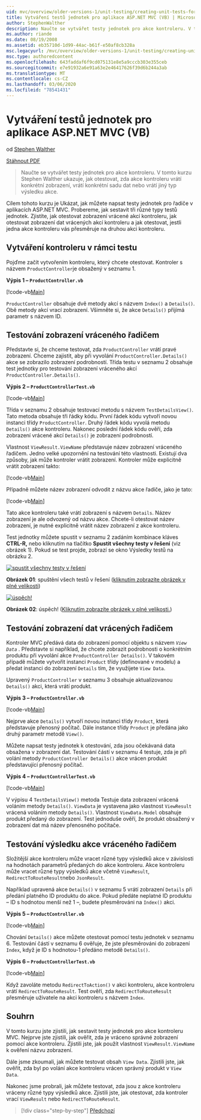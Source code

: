 ```yaml
---
uid: mvc/overview/older-versions-1/unit-testing/creating-unit-tests-for-asp-net-mvc-applications-vb
title: Vytváření testů jednotek pro aplikace ASP.NET MVC (VB) | Microsoft Docs
author: StephenWalther
description: Naučte se vytvářet testy jednotek pro akce kontroleru. V tomto kurzu Stephen Walther ukazuje, jak otestovat, zda akce kontroleru vrátí Parti...
ms.author: riande
ms.date: 08/19/2008
ms.assetid: eb35710d-1d99-44ac-b61f-e50af8cb328a
msc.legacyurl: /mvc/overview/older-versions-1/unit-testing/creating-unit-tests-for-asp-net-mvc-applications-vb
msc.type: authoredcontent
ms.openlocfilehash: 643faddaf6f9cd075131e8e5a9cccb303e355ceb
ms.sourcegitcommit: e7e91932a6e91a63e2e46417626f39d6b244a3ab
ms.translationtype: MT
ms.contentlocale: cs-CZ
ms.lasthandoff: 03/06/2020
ms.locfileid: "78541431"
---
```

# <a name="creating-unit-tests-for-aspnet-mvc-applications-vb"></a>Vytváření testů jednotek pro aplikace ASP.NET MVC (VB)

od [Stephen Walther](https://github.com/StephenWalther)

[Stáhnout PDF](https://download.microsoft.com/download/8/4/8/84843d8d-1575-426c-bcb5-9d0c42e51416/ASPNET_MVC_Tutorial_07_VB.pdf)

> Naučte se vytvářet testy jednotek pro akce kontroleru. V tomto kurzu Stephen Walther ukazuje, jak otestovat, zda akce kontroleru vrátí konkrétní zobrazení, vrátí konkrétní sadu dat nebo vrátí jiný typ výsledku akce.

Cílem tohoto kurzu je Ukázat, jak můžete napsat testy jednotek pro řadiče v aplikacích ASP.NET MVC. Probereme, jak sestavit tři různé typy testů jednotek. Zjistíte, jak otestovat zobrazení vrácené akcí kontroleru, jak otestovat zobrazení dat vrácených akcí kontroleru a jak otestovat, jestli jedna akce kontroleru vás přesměruje na druhou akci kontroleru.

## <a name="creating-the-controller-under-test"></a>Vytváření kontroleru v rámci testu

Pojďme začít vytvořením kontroleru, který chcete otestovat. Kontroler s názvem `ProductController`je obsažený v seznamu 1.

**Výpis 1 – `ProductController.vb`**

[!code-vb[Main](creating-unit-tests-for-asp-net-mvc-applications-vb/samples/sample1.vb)]

`ProductController` obsahuje dvě metody akcí s názvem `Index()` a `Details()`. Obě metody akcí vrací zobrazení. Všimněte si, že akce `Details()` přijímá parametr s názvem ID.

## <a name="testing-the-view-returned-by-a-controller"></a>Testování zobrazení vráceného řadičem

Představte si, že chceme testovat, zda `ProductController` vrátí pravé zobrazení. Chceme zajistit, aby při vyvolání `ProductController.Details()` akce se zobrazilo zobrazení podrobností. Třída testu v seznamu 2 obsahuje test jednotky pro testování zobrazení vráceného akcí `ProductController.Details()`.

**Výpis 2 – `ProductControllerTest.vb`**

[!code-vb[Main](creating-unit-tests-for-asp-net-mvc-applications-vb/samples/sample2.vb)]

Třída v seznamu 2 obsahuje testovací metodu s názvem `TestDetailsView()`. Tato metoda obsahuje tři řádky kódu. První řádek kódu vytvoří novou instanci třídy `ProductController`. Druhý řádek kódu vyvolá metodu `Details()` akce kontroleru. Nakonec poslední řádek kódu ověří, zda zobrazení vrácené akcí `Details()` je zobrazení podrobností.

Vlastnost `ViewResult.ViewName` představuje název zobrazení vráceného řadičem. Jedno velké upozornění na testování této vlastnosti. Existují dva způsoby, jak může kontroler vrátit zobrazení. Kontroler může explicitně vrátit zobrazení takto:

[!code-vb[Main](creating-unit-tests-for-asp-net-mvc-applications-vb/samples/sample3.vb)]

Případně můžete název zobrazení odvodit z názvu akce řadiče, jako je tato:

[!code-vb[Main](creating-unit-tests-for-asp-net-mvc-applications-vb/samples/sample4.vb)]

Tato akce kontroleru také vrátí zobrazení s názvem `Details`. Název zobrazení je ale odvozený od názvu akce. Chcete-li otestovat název zobrazení, je nutné explicitně vrátit název zobrazení z akce kontroleru.

Test jednotky můžete spustit v seznamu 2 zadáním kombinace kláves **CTRL-R,** nebo kliknutím na tlačítko **Spustit všechny testy v řešení** (viz obrázek 1). Pokud se test projde, zobrazí se okno Výsledky testů na obrázku 2.

[![spustit všechny testy v řešení](creating-unit-tests-for-asp-net-mvc-applications-vb/_static/image2.png)](creating-unit-tests-for-asp-net-mvc-applications-vb/_static/image1.png)

**Obrázek 01**: spuštění všech testů v řešení ([kliknutím zobrazíte obrázek v plné velikosti](creating-unit-tests-for-asp-net-mvc-applications-vb/_static/image3.png))

[![úspěch!](creating-unit-tests-for-asp-net-mvc-applications-vb/_static/image5.png)](creating-unit-tests-for-asp-net-mvc-applications-vb/_static/image4.png)

**Obrázek 02**: úspěch! ([Kliknutím zobrazíte obrázek v plné velikosti.](creating-unit-tests-for-asp-net-mvc-applications-vb/_static/image6.png))

## <a name="testing-the-view-data-returned-by-a-controller"></a>Testování zobrazení dat vrácených řadičem

Kontroler MVC předává data do zobrazení pomocí objektu s názvem *`View Data`* . Představte si například, že chcete zobrazit podrobnosti o konkrétním produktu při vyvolání akce `ProductController Details()`. V takovém případě můžete vytvořit instanci `Product` třídy (definované v modelu) a předat instanci do zobrazení `Details` tím, že využijete `View Data`.

Upravený `ProductController` v seznamu 3 obsahuje aktualizovanou `Details()` akci, která vrátí produkt.

**Výpis 3 – `ProductController.vb`**

[!code-vb[Main](creating-unit-tests-for-asp-net-mvc-applications-vb/samples/sample5.vb)]

Nejprve akce `Details()` vytvoří novou instanci třídy `Product`, která představuje přenosný počítač. Dále instance třídy `Product` je předána jako druhý parametr metodě `View()`.

Můžete napsat testy jednotek k otestování, zda jsou očekávaná data obsažena v zobrazení dat. Testování částí v seznamu 4 testuje, zda je při volání metody `ProductController Details()` akce vrácen produkt představující přenosný počítač.

**Výpis 4 – `ProductControllerTest.vb`**

[!code-vb[Main](creating-unit-tests-for-asp-net-mvc-applications-vb/samples/sample6.vb)]

V výpisu 4 `TestDetailsView()` metoda Testuje data zobrazení vrácená voláním metody `Details()`. `ViewData` je vystavena jako vlastnost `ViewResult` vrácená voláním metody `Details()`. Vlastnost `ViewData.Model` obsahuje produkt předaný do zobrazení. Test jednoduše ověří, že produkt obsažený v zobrazení dat má název přenosného počítače.

## <a name="testing-the-action-result-returned-by-a-controller"></a>Testování výsledku akce vráceného řadičem

Složitější akce kontroleru může vracet různé typy výsledků akce v závislosti na hodnotách parametrů předaných do akce kontroleru. Akce kontroleru může vracet různé typy výsledků akce včetně `ViewResult`, `RedirectToRouteResult`nebo `JsonResult`.

Například upravená akce `Details()` v seznamu 5 vrátí zobrazení `Details` při předání platného ID produktu do akce. Pokud předáte neplatné ID produktu – ID s hodnotou menší než 1 –, budete přesměrováni na `Index()` akci.

**Výpis 5 – `ProductController.vb`**

[!code-vb[Main](creating-unit-tests-for-asp-net-mvc-applications-vb/samples/sample7.vb)]

Chování `Details()` akce můžete otestovat pomocí testu jednotek v seznamu 6. Testování částí v seznamu 6 ověřuje, že jste přesměrováni do zobrazení `Index`, když je ID s hodnotou-1 předáno metodě `Details()`.

**Výpis 6 – `ProductControllerTest.vb`**

[!code-vb[Main](creating-unit-tests-for-asp-net-mvc-applications-vb/samples/sample8.vb)]

Když zavoláte metodu `RedirectToAction()` v akci kontroleru, akce kontroleru vrátí `RedirectToRouteResult`. Test ověří, zda `RedirectToRouteResult` přesměruje uživatele na akci kontroleru s názvem `Index`.

## <a name="summary"></a>Souhrn

V tomto kurzu jste zjistili, jak sestavit testy jednotek pro akce kontroleru MVC. Nejprve jste zjistili, jak ověřit, zda je vráceno správné zobrazení pomocí akce kontroleru. Zjistili jste, jak použít vlastnost `ViewResult.ViewName` k ověření názvu zobrazení.

Dále jsme zkoumali, jak můžete testovat obsah `View Data`. Zjistili jste, jak ověřit, zda byl po volání akce kontroleru vrácen správný produkt v `View Data`.

Nakonec jsme probrali, jak můžete testovat, zda jsou z akce kontroleru vráceny různé typy výsledků akce. Zjistili jste, jak otestovat, zda kontroler vrací `ViewResult` nebo `RedirectToRouteResult`.

> [!div class="step-by-step"]
> [Předchozí](creating-unit-tests-for-asp-net-mvc-applications-cs.md)
